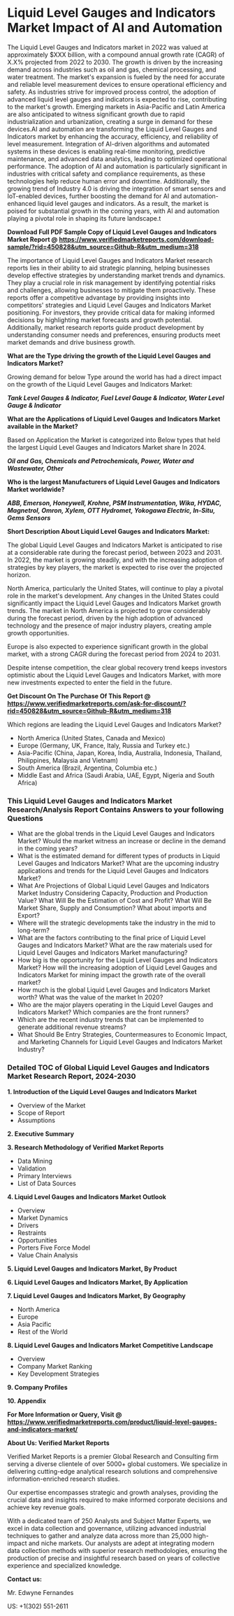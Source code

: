 <meta name="title" content="Global Liquid Level Gauges and Indicators Market Impact of AI and Automation"><meta name="description" content="The Liquid Level Gauges and Indicators market in 2022 was valued at approximately $XXX billion, with a compound annual growth rate (CAGR) of X.X% projected from 2022 to 2"><meta name="title" content="Liquid Level Gauges and Indicators Market Size, Share, Scope, Trends, Growth, Opportunities, Analysis, Forecast"><h1>Liquid Level Gauges and Indicators Market Impact of AI and Automation</h1>The Liquid Level Gauges and Indicators market in 2022 was valued at approximately $XXX billion, with a compound annual growth rate (CAGR) of X.X% projected from 2022 to 2030. The growth is driven by the increasing demand across industries such as oil and gas, chemical processing, and water treatment. The market's expansion is fueled by the need for accurate and reliable level measurement devices to ensure operational efficiency and safety. As industries strive for improved process control, the adoption of advanced liquid level gauges and indicators is expected to rise, contributing to the market's growth. Emerging markets in Asia-Pacific and Latin America are also anticipated to witness significant growth due to rapid industrialization and urbanization, creating a surge in demand for these devices.AI and automation are transforming the Liquid Level Gauges and Indicators market by enhancing the accuracy, efficiency, and reliability of level measurement. Integration of AI-driven algorithms and automated systems in these devices is enabling real-time monitoring, predictive maintenance, and advanced data analytics, leading to optimized operational performance. The adoption of AI and automation is particularly significant in industries with critical safety and compliance requirements, as these technologies help reduce human error and downtime. Additionally, the growing trend of Industry 4.0 is driving the integration of smart sensors and IoT-enabled devices, further boosting the demand for AI and automation-enhanced liquid level gauges and indicators. As a result, the market is poised for substantial growth in the coming years, with AI and automation playing a pivotal role in shaping its future landscape.t</p><p id="" class=""><strong>Download Full PDF Sample Copy of Liquid Level Gauges and Indicators Market Report @ <a href="https://www.verifiedmarketreports.com/download-sample/?rid=450828&utm_source=Github-R&utm_medium=318" target="_blank">https://www.verifiedmarketreports.com/download-sample/?rid=450828&utm_source=Github-R&utm_medium=318</a></strong></p><p>The importance of&nbsp;Liquid Level Gauges and Indicators Market research reports lies in their ability to aid strategic planning, helping businesses develop effective strategies by understanding market trends and dynamics. They play a crucial role in risk management by identifying potential risks and challenges, allowing businesses to mitigate them proactively. These reports offer a competitive advantage by providing insights into competitors' strategies and Liquid Level Gauges and Indicators Market positioning. For investors, they provide critical data for making informed decisions by highlighting market forecasts and growth potential. Additionally, market research reports guide product development by understanding consumer needs and preferences, ensuring products meet market demands and drive business growth.</p><p><strong>What are the&nbsp;Type driving the growth of the Liquid Level Gauges and Indicators Market?</strong></p><p id="" class="">Growing demand for below Type around the world has had a direct impact on the growth of the Liquid Level Gauges and Indicators Market:</p><em><strong>Tank Level Gauges & Indicator, Fuel Level Gauge & Indicator, Water Level Gauge & Indicator</strong></em></p><strong>What are the&nbsp;Applications&nbsp;of Liquid Level Gauges and Indicators Market available in the Market?</strong></p><p id="" class="">Based on Application the Market is categorized into Below types that held the largest Liquid Level Gauges and Indicators Market share In 2024.</p><em><strong>Oil and Gas, Chemicals and Petrochemicals, Power, Water and Wastewater, Other</strong></em></p><strong>Who is the largest Manufacturers of Liquid Level Gauges and Indicators Market worldwide?</strong></p><p><em><strong>ABB, Emerson, Honeywell, Krohne, PSM Instrumentation, Wika, HYDAC, Magnetrol, Omron, Xylem, OTT Hydromet, Yokogawa Electric, In-Situ, Gems Sensors</strong></em></p><p id="" class=""><strong>Short Description About Liquid Level Gauges and Indicators Market:</strong></p><p>The global Liquid Level Gauges and Indicators Market is anticipated to rise at a considerable rate during the forecast period, between 2023 and 2031. In 2022, the market is growing steadily, and with the increasing adoption of strategies by key players, the market is expected to rise over the projected horizon.</p><p>North America, particularly the United States, will continue to play a pivotal role in the market's development. Any changes in the United States could significantly impact the Liquid Level Gauges and Indicators Market growth trends. The market in North America is projected to grow considerably during the forecast period, driven by the high adoption of advanced technology and the presence of major industry players, creating ample growth opportunities.</p><p>Europe is also expected to experience significant growth in the global market, with a strong CAGR during the forecast period from 2024 to 2031.</p><p>Despite intense competition, the clear global recovery trend keeps investors optimistic about the Liquid Level Gauges and Indicators Market, with more new investments expected to enter the field in the future.</p><p id="" class=""><strong>Get Discount On The Purchase Of This Report @ <a href="https://www.verifiedmarketreports.com/ask-for-discount/?rid=450828&utm_source=Github-R&utm_medium=318" target="_blank">https://www.verifiedmarketreports.com/ask-for-discount/?rid=450828&utm_source=Github-R&utm_medium=318</a></strong></p>Which regions are leading the Liquid Level Gauges and Indicators Market?</p><ul><li>North America (United States, Canada and Mexico)</li><li>Europe (Germany, UK, France, Italy, Russia and Turkey etc.)</li><li>Asia-Pacific (China, Japan, Korea, India, Australia, Indonesia, Thailand, Philippines, Malaysia and Vietnam)</li><li>South America (Brazil, Argentina, Columbia etc.)</li><li>Middle East and Africa (Saudi Arabia, UAE, Egypt, Nigeria and South Africa)</li></ul><h3 id="" class="">This Liquid Level Gauges and Indicators Market Research/Analysis Report Contains Answers to your following Questions</h3><ul><li>What are the global trends in the Liquid Level Gauges and Indicators Market? Would the market witness an increase or decline in the demand in the coming years?</li><li>What is the estimated demand for different types of products in Liquid Level Gauges and Indicators Market? What are the upcoming industry applications and trends for the Liquid Level Gauges and Indicators Market?</li><li>What Are Projections of Global Liquid Level Gauges and Indicators Market Industry Considering Capacity, Production and Production Value? What Will Be the Estimation of Cost and Profit? What Will Be Market Share, Supply and Consumption? What about imports and Export?</li><li>Where will the strategic developments take the industry in the mid to long-term?</li><li>What are the factors contributing to the final price of Liquid Level Gauges and Indicators Market? What are the raw materials used for Liquid Level Gauges and Indicators Market manufacturing?</li><li>How big is the opportunity for the Liquid Level Gauges and Indicators Market? How will the increasing adoption of Liquid Level Gauges and Indicators Market for mining impact the growth rate of the overall market?</li><li>How much is the global Liquid Level Gauges and Indicators Market worth? What was the value of the market In 2020?</li><li>Who are the major players operating in the Liquid Level Gauges and Indicators Market? Which companies are the front runners?</li><li>Which are the recent industry trends that can be implemented to generate additional revenue streams?</li><li>What Should Be Entry Strategies, Countermeasures to Economic Impact, and Marketing Channels for Liquid Level Gauges and Indicators Market Industry?</li></ul><h3 id="" class="">Detailed TOC of Global Liquid Level Gauges and Indicators Market Research Report, 2024-2030</h3><p id="" class=""><strong>1. Introduction of the Liquid Level Gauges and Indicators Market</strong></p><ul><li>Overview of the Market</li><li>Scope of Report</li><li>Assumptions</li></ul><p id="" class=""><strong>2. Executive Summary</strong></p><p id="" class=""><strong>3. Research Methodology of Verified Market Reports</strong></p><ul><li>Data Mining</li><li>Validation</li><li>Primary Interviews</li><li>List of Data Sources</li></ul><p id="" class=""><strong>4. Liquid Level Gauges and Indicators Market Outlook</strong></p><ul><li>Overview</li><li>Market Dynamics</li><li>Drivers</li><li>Restraints</li><li>Opportunities</li><li>Porters Five Force Model</li><li>Value Chain Analysis</li></ul><p id="" class=""><strong>5. Liquid Level Gauges and Indicators Market, By Product</strong></p><p id="" class=""><strong>6. Liquid Level Gauges and Indicators Market, By Application</strong></p><p id="" class=""><strong>7. Liquid Level Gauges and Indicators Market, By Geography</strong></p><ul><li>North America</li><li>Europe</li><li>Asia Pacific</li><li>Rest of the World</li></ul><p id="" class=""><strong>8. Liquid Level Gauges and Indicators Market Competitive Landscape</strong></p><ul><li>Overview</li><li>Company Market Ranking</li><li>Key Development Strategies</li></ul><p id="" class=""><strong>9. Company Profiles</strong></p><p id="" class=""><strong>10. Appendix</strong></p><p id="" class=""><strong>For More Information or Query, Visit @ <a href="https://www.verifiedmarketreports.com/product/liquid-level-gauges-and-indicators-market/" target="_blank">https://www.verifiedmarketreports.com/product/liquid-level-gauges-and-indicators-market/</a></strong></p><p id="" class=""><strong>About Us: Verified Market Reports</strong></p><p id="" class="">Verified Market Reports is a premier Global Research and Consulting firm serving a diverse clientele of over 5000+ global customers. We specialize in delivering cutting-edge analytical research solutions and comprehensive information-enriched research studies.</p><p id="" class="">Our expertise encompasses strategic and growth analyses, providing the crucial data and insights required to make informed corporate decisions and achieve key revenue goals.</p><p id="" class="">With a dedicated team of 250 Analysts and Subject Matter Experts, we excel in data collection and governance, utilizing advanced industrial techniques to gather and analyze data across more than 25,000 high-impact and niche markets. Our analysts are adept at integrating modern data collection methods with superior research methodologies, ensuring the production of precise and insightful research based on years of collective experience and specialized knowledge.</p><p id="" class=""><strong>Contact us:</strong></p><p id="" class="">Mr. Edwyne Fernandes</p><p id="" class="">US: +1(302) 551-2611</p>